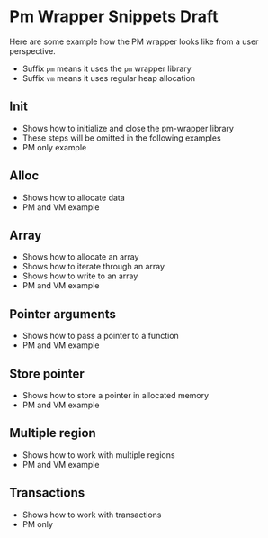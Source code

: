 # Pm Wrapper Snippets Draft
Here are some example how the PM wrapper looks like from a user perspective.
- Suffix `pm` means it uses the `pm` wrapper library
- Suffix `vm` means it uses regular heap allocation

## Init
- Shows how to initialize and close the pm-wrapper library
- These steps will be omitted in the following examples
- PM only example

## Alloc
- Shows how to allocate data
- PM and VM example

## Array
- Shows how to allocate an array 
- Shows how to iterate through an array
- Shows how to write to an array
- PM and VM example

## Pointer arguments
- Shows how to pass a pointer to a function
- PM and VM example

## Store pointer
- Shows how to store a pointer in allocated memory
- PM and VM example

## Multiple region
- Shows how to work with multiple regions
- PM and VM example

## Transactions
- Shows how to work with transactions
- PM only